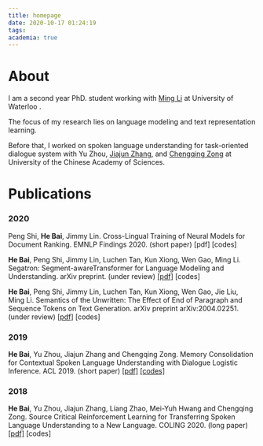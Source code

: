 ```yaml
---
title: homepage
date: 2020-10-17 01:24:19
tags:
academia: true
---
```

# About

I am a second year PhD. student working with [Ming Li](https://scholar.google.ca/citations?user=oGgPXFEAAAAJ&hl=en) at University of Waterloo . 

The focus of my research lies on language modeling and text representation learning. 

Before that, I worked on spoken language understanding for task-oriented dialogue system with Yu Zhou, [Jiajun Zhang](http://www.nlpr.ia.ac.cn/cip/jjzhang.htm), and [Chengqing Zong](http://www.nlpr.ia.ac.cn/cip/english/zong.htm) at University of the Chinese Academy of Sciences.

# Publications

### 2020

Peng Shi, **He Bai**, Jimmy Lin. Cross-Lingual Training of Neural Models for Document Ranking. EMNLP Findings 2020. (short paper) [pdf] [codes]

**He Bai**, Peng Shi, Jimmy Lin, Luchen Tan, Kun Xiong, Wen Gao, Ming Li. Segatron: Segment-awareTransformer for Language Modeling and Understanding. arXiv preprint. (under review) [[pdf]](https://openreview.net/pdf?id=WFfUEP9EGLy) [codes]

**He Bai**, Peng Shi, Jimmy Lin, Luchen Tan, Kun Xiong, Wen Gao, Jie Liu, Ming Li. Semantics of the Unwritten: The Effect of End of Paragraph and Sequence Tokens on Text Generation. arXiv preprint arXiv:2004.02251. (under review) [[pdf]](https://arxiv.org/pdf/2004.02251.pdf) [codes]

### 2019

**He Bai**, Yu Zhou, Jiajun Zhang and Chengqing Zong. Memory Consolidation for Contextual Spoken Language Understanding with Dialogue Logistic Inference. ACL 2019. (short paper) [[pdf]](https://arxiv.org/pdf/1906.01788.pdf) [[codes]](https://github.com/richardbaihe/conslu)

### 2018

**He Bai**, Yu Zhou, Jiajun Zhang, Liang Zhao, Mei-Yuh Hwang and Chengqing Zong. Source Critical Reinforcement Learning for Transferring Spoken Language Understanding to a New Language. COLING 2020. (long paper) [[pdf]](https://arxiv.org/pdf/1808.06167.pdf) [codes] 





